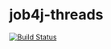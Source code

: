 # job4j-threads
[![Build Status](https://travis-ci.org/hasover/job4j_threads.svg?branch=master)](https://travis-ci.org/hasover/job4j_threads)
